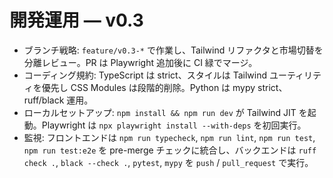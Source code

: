 # 開発運用 — v0.3

- ブランチ戦略: `feature/v0.3-*` で作業し、Tailwind リファクタと市場切替を分離レビュー。PR は Playwright 追加後に CI 緑でマージ。
- コーディング規約: TypeScript は strict、スタイルは Tailwind ユーティリティを優先し CSS Modules は段階的削除。Python は mypy strict、ruff/black 運用。
- ローカルセットアップ: `npm install && npm run dev` が Tailwind JIT を起動。Playwright は `npx playwright install --with-deps` を初回実行。
- 監視: フロントエンドは `npm run typecheck`, `npm run lint`, `npm run test`, `npm run test:e2e` を pre-merge チェックに統合し、バックエンドは `ruff check .`, `black --check .`, `pytest`, `mypy` を `push` / `pull_request` で実行。
